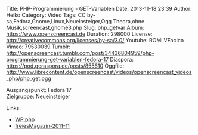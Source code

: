 Title: PHP-Programmierung - GET-Variablen
Date: 2013-11-18 23:39
Author: Heiko
Category: Video
Tags: CC by-sa,Fedora,Gnome,Linux,Neueinsteiger,Ogg Theora,ohne Musik,screencast,gnome3,php
Slug: php_getvar
Album: https://www.openscreencast.de
Duration: 298000
License: http://creativecommons.org/licenses/by-sa/3.0/
Youtube: ROMLVFacIco
Vimeo: 79530039
Tumblr: http://openscreencast.tumblr.com/post/34436804959/php-programmierung-get-variablen-fedora-17
Diaspora: https://pod.geraspora.de/posts/855610
Oggfile: http://www.librecontent.de/openscreencast/videos/openscreencast_videos_php/php_get.ogg

Ausgangspunkt: Fedora 17  
Zielgruppe: Neueinsteiger  

Links:

  * [WP:php](https://de.wikipedia.org/wiki/Php "Link zu WP:php")
  * [freiesMagazin-2011-11](http://www.freiesmagazin.de/freiesMagazin-2011-11 "Link zu freiesmagazin.de")

